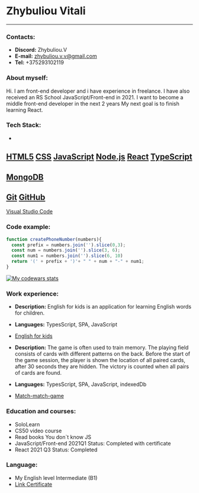 # Zhybuliou Vitali
---

### Contacts:
+ **Discord:** Zhybuliou.V
+ **E-mail:** zhybuliou.v.v@gmail.com
+ **Tel:** +375293102119

### About myself:
Hi. I am front-end developer and i have experience in freelance.
I have also received an RS School JavaScript/Front-end in 2021.
I want to become a middle front-end developer in the next 2 years
My next goal is to finish learning React.

### Tech Stack:
- 
[HTML5](https://img.shields.io/badge/-HTML5-333333?style=flat&logo=HTML5)
[CSS](https://img.shields.io/badge/-CSS-333333?style=flat&logo=CSS3&logoColor=1572B6)
[JavaScript](https://img.shields.io/badge/-JavaScript-333333?style=flat&logo=javascript)
[Node.js](https://img.shields.io/badge/-Node.js-333333?style=flat&logo=node.js)
[React](https://img.shields.io/badge/-React-333333?style=flat&logo=react)
[TypeScript](https://img.shields.io/badge/-TypeScript-333333?style=flat&logo=typescript)
- 
[MongoDB](https://img.shields.io/badge/-MongoDB-333333?style=flat&logo=mongodb)
- 
[Git](https://img.shields.io/badge/-Git-333333?style=flat&logo=git)
[GitHub](https://img.shields.io/badge/-GitHub-333333?style=flat&logo=github)
- 
[Visual Studio Code](https://img.shields.io/badge/-Visual%20Studio%20Code-333333?style=flat&logo=visual-studio-code&logoColor=007ACC)

### Code example:
```javascript
function createPhoneNumber(numbers){
  const prefix = numbers.join('').slice(0,3);
  const num = numbers.join('').slice(3, 6);
  const num1 = numbers.join('').slice(6, 10)
  return '(' + prefix + ')'+ " " + num + "-" + num1;
}
```
<a href="https://www.codewars.com/users/Zhybuliou"><img alt="My codewars stats" src="https://www.codewars.com/users/Zhybuliou/badges/large"></a>

### Work experience:

* **Description:** English for kids is an application for learning English words for children.
* **Languages:** TypesScript, SPA, JavaScript
* [English for kids](https://zhybuliou.github.io/English-f-kids/dist/)

* **Description:** The game is often used to train memory. The playing field consists of cards with different patterns on the back. Before the start of the game session, the player is shown the location of all paired cards, after 30 seconds they are hidden. The victory is counted when all pairs of cards are found.
* **Languages:** TypesScript, SPA, JavaScript, indexedDb
* [Match-match-game](https://zhybuliou.github.io/match-match-game/dist/#/about/)

### Education and courses:
* SoloLearn
* CS50 video course
* Read books You don`t know JS
* JavaScript/Front-end 2021Q1 Status: Completed with certificate
* React 2021 Q3 Status: Completed

### Language:
* My English level Intermediate (B1)
* [Link Certificate](https://www.efset.org/cert/66m4BM) 